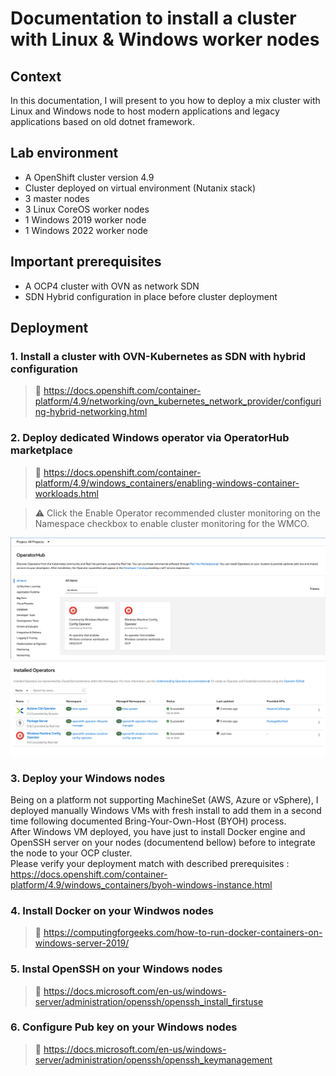 # Documentation to install a cluster with Linux & Windows worker nodes

## Context

In this documentation, I will present to you how to deploy a mix cluster with Linux and Windows node to host modern applications and legacy applications based on old dotnet framework.

## Lab environment

- A OpenShift cluster version 4.9
- Cluster deployed on virtual environment (Nutanix stack)
- 3 master nodes
- 3 Linux CoreOS worker nodes
- 1 Windows 2019 worker node
- 1 Windows 2022 worker node 

## Important prerequisites 

- A OCP4 cluster with OVN as network SDN
- SDN Hybrid configuration in place before cluster deployment 

## Deployment

### 1. Install a cluster with OVN-Kubernetes as SDN with hybrid configuration  
> :memo: https://docs.openshift.com/container-platform/4.9/networking/ovn_kubernetes_network_provider/configuring-hybrid-networking.html  

### 2. Deploy dedicated Windows operator via OperatorHub marketplace

> :memo: https://docs.openshift.com/container-platform/4.9/windows_containers/enabling-windows-container-workloads.html

> :warning: Click the Enable Operator recommended cluster monitoring on the Namespace checkbox to enable cluster monitoring for the WMCO.

![Windows Operator](images/windows_operator.png)
![Windows Operator](images/operator.png)

### 3. Deploy your Windows nodes

Being on a platform not supporting MachineSet (AWS, Azure or vSphere), I deployed manually Windows VMs with fresh install to add them in a second time following documented Bring-Your-Own-Host (BYOH) process.  
After Windows VM deployed, you have just to install Docker engine and OpenSSH server on your nodes (documentend bellow) before to integrate the node to your OCP cluster.  
Please verify your deployment match with described prerequisites : https://docs.openshift.com/container-platform/4.9/windows_containers/byoh-windows-instance.html

### 4. Install Docker on your Windwos nodes  
> :memo: https://computingforgeeks.com/how-to-run-docker-containers-on-windows-server-2019/

### 5. Instal OpenSSH on your Windows nodes  
> :memo: https://docs.microsoft.com/en-us/windows-server/administration/openssh/openssh_install_firstuse

### 6. Configure Pub key on your Windows nodes  
> :memo: https://docs.microsoft.com/en-us/windows-server/administration/openssh/openssh_keymanagement
